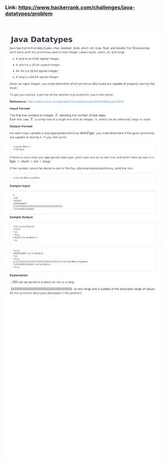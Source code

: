 ### Link: https://www.hackerrank.com/challenges/java-datatypes/problem

&nbsp;

![](java-datatypes-English-1.png)

![](java-datatypes-English-2.png)
